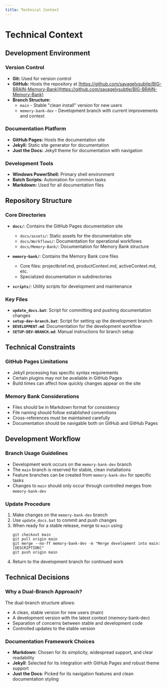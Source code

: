 ```yaml
---
title: Technical Context
---
```


# Technical Context

## Development Environment

### Version Control

- **Git:** Used for version control
- **GitHub:** Hosts the repository at
  [https://github.com/savagelysubtle/BIG-BRAIN-Memory-Bank](https://github.com/savagelysubtle/BIG-BRAIN-Memory-Bank)
- **Branch Structure:**
  - `main` - Stable "clean install" version for new users
  - `memory-bank-dev` - Development branch with current improvements and context

### Documentation Platform

- **GitHub Pages:** Hosts the documentation site
- **Jekyll:** Static site generator for documentation
- **Just the Docs:** Jekyll theme for documentation with navigation

### Development Tools

- **Windows PowerShell:** Primary shell environment
- **Batch Scripts:** Automation for common tasks
- **Markdown:** Used for all documentation files

## Repository Structure

### Core Directories

- **`docs/`**: Contains the GitHub Pages documentation site

  - `docs/assets/`: Static assets for the documentation site
  - `docs/Workflows/`: Documentation for operational workflows
  - `docs/Memory-Bank/`: Documentation for Memory Bank structure

- **`memory-bank/`**: Contains the Memory Bank core files

  - Core files: projectbrief.md, productContext.md, activeContext.md, etc.
  - Specialized documentation in subdirectories

- **`scripts/`**: Utility scripts for development and maintenance

### Key Files

- **`update_docs.bat`**: Script for committing and pushing documentation changes
- **`setup-dev-branch.bat`**: Script for setting up the development branch
- **`DEVELOPMENT.md`**: Documentation for the development workflow
- **`SETUP-DEV-BRANCH.md`**: Manual instructions for branch setup

## Technical Constraints

### GitHub Pages Limitations

- Jekyll processing has specific syntax requirements
- Certain plugins may not be available in GitHub Pages
- Build times can affect how quickly changes appear on the site

### Memory Bank Considerations

- Files should be in Markdown format for consistency
- File naming should follow established conventions
- Cross-references must be maintained carefully
- Documentation should be navigable both on GitHub and GitHub Pages

## Development Workflow

### Branch Usage Guidelines

- Development work occurs on the `memory-bank-dev` branch
- The `main` branch is reserved for stable, clean installations
- Feature branches can be created from `memory-bank-dev` for specific tasks
- Changes to `main` should only occur through controlled merges from
  `memory-bank-dev`

### Update Procedure

1. Make changes on the `memory-bank-dev` branch
2. Use `update_docs.bat` to commit and push changes
3. When ready for a stable release, merge to `main` using:
   ```
   git checkout main
   git pull origin main
   git merge --no-ff memory-bank-dev -m "Merge development into main: [DESCRIPTION]"
   git push origin main
   ```
4. Return to the development branch for continued work

## Technical Decisions

### Why a Dual-Branch Approach?

The dual-branch structure allows:

- A clean, stable version for new users (main)
- A development version with the latest context (memory-bank-dev)
- Separation of concerns between stable and development code
- Controlled updates to the stable version

### Documentation Framework Choices

- **Markdown**: Chosen for its simplicity, widespread support, and clear
  readability
- **Jekyll**: Selected for its integration with GitHub Pages and robust theme
  support
- **Just the Docs**: Picked for its navigation features and clean documentation
  styling
